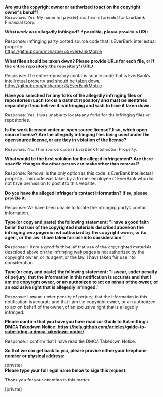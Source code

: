 **Are you the copyright owner or authorized to act on the copyright owner's behalf?**  
Response: Yes. My name is [private] and I am a [private] for EverBank Financial Corp.

**What work was allegedly infringed? If possible, please provide a URL:**  

Response: Infringing party posted source code that is EverBank intellectual property:  
https://github.com/mbharber73/EverBankMobile

**What files should be taken down? Please provide URLs for each file, or if the entire repository, the repository's URL:**  

Response: The entire repository contains source code that is EverBank’s intellectual property and should be taken down.  
https://github.com/mbharber73/EverBankMobile

**Have you searched for any forks of the allegedly infringing files or repositories? Each fork is a distinct repository and must be identified separately if you believe it is infringing and wish to have it taken down.**

Response: Yes. I was unable to locate any forks for the infringing files or repositories.

**Is the work licensed under an open source license? If so, which open source license? Are the allegedly infringing files being used under the open source license, or are they in violation of the license?**

Response: No. This source code is EverBank Intellectual Property.

**What would be the best solution for the alleged infringement? Are there specific changes the other person can make other than removal?**

Response: Removal is the only option as this code is EverBank intellectual property. This code was taken by a former employee of EverBank who did not have permission to post it to this website.

**Do you have the alleged infringer's contact information? If so, please provide it:**

Response: We have been unable to locate the infringing party’s contact information.

**Type (or copy and paste) the following statement: "I have a good faith belief that use of the copyrighted materials described above on the infringing web pages is not authorized by the copyright owner, or its agent, or the law. I have taken fair use into consideration."**

Response: I have a good faith belief that use of the copyrighted materials described above on the infringing web pages is not authorized by the copyright owner, or its agent, or the law. I have taken fair use into consideration.

**Type (or copy and paste) the following statement: "I swear, under penalty of perjury, that the information in this notification is accurate and that I am the copyright owner, or am authorized to act on behalf of the owner, of an exclusive right that is allegedly infringed."**

Response: I swear, under penalty of perjury, that the information in this notification is accurate and that I am the copyright owner, or am authorized to act on behalf of the owner, of an exclusive right that is allegedly infringed.

**Please confirm that you have you have read our Guide to Submitting a DMCA Takedown Notice: https://help.github.com/articles/guide-to-submitting-a-dmca-takedown-notice/**

Response: I confirm that I have read the DMCA Takedown Notice.

**So that we can get back to you, please provide either your telephone number or physical address:**

[private]  
**Please type your full legal name below to sign this request:**

Thank you for your attention to this matter.

[private]
